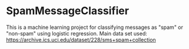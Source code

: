 # SpamMessageClassifier
This is a machine learning project for classifying messages as "spam" or "non-spam" using logistic regression.
Main data set used: https://archive.ics.uci.edu/dataset/228/sms+spam+collection